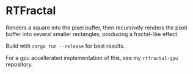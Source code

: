 # RTFractal

Renders a square into the pixel buffer, then recursively renders the pixel buffer into several smaller rectangles, producing a fractal-like effect.

Build with `cargo run --release` for best results.

For a gpu accellerated implementation of this, see my `rtfractal-gpu` repository.
